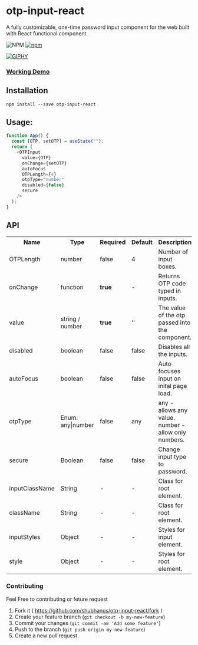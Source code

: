 # otp-input-react

A fully customizable, one-time password input component for the web built with React functional component.

![NPM](https://img.shields.io/npm/l/otp-input-react?style=flat-square)
[![npm](https://img.shields.io/npm/v/otp-input-react?style=flat-square)](https://badge.fury.io/js/otp-input-react)

[![GIPHY](https://media.giphy.com/media/kbbmyfMT282BIPe8Yq/giphy.gif)](https://shubhanus.github.io/otp-input-react/)

### [Working Demo](https://shubhanus.github.io/otp-input-react/)

## Installation

```
npm install --save otp-input-react
```

## Usage:

```javascript
function App() {
  const [OTP, setOTP] = useState("");
  return (
    <OTPInput
      value={OTP}
      onChange={setOTP}
      autoFocus
      OTPLength={4}
      otpType="number"
      disabled={false}
      secure
    />
  );
}
```

## API

<table>
  <tr>
    <th>Name<br></th>
    <th>Type</th>
    <th>Required</th>
    <th>Default</th>
    <th>Description</th>
    <th>Status</th>
  </tr>
  <tr>
    <td>OTPLength</td>
    <td>number</td>
    <td>false</td>
    <td>4</td>
    <td>Number of input boxes.</td>
    <td>Working</td>
  </tr>
  <tr>
    <td>onChange</td>
    <td>function</td>
    <td><strong>true</strong></td>
    <td>-</td>
    <td>Returns OTP code typed in inputs.</td>
    <td>Working</td>
  </tr>
  <tr>
    <td>value</td>
    <td>string / number</td>
    <td><strong>true</strong></td>
    <td>''</td>
    <td>The value of the otp passed into the component.</td>
    <td>Working</td>
  </tr>      
  <tr>
    <td>disabled</td>
    <td>boolean</td>
    <td>false</td>
    <td>false</td>
    <td>Disables all the inputs.</td>
    <td>Working</td>
  </tr>    
  <tr>
    <td>autoFocus</td>
    <td>boolean</td>
    <td>false</td>
    <td>false</td>
    <td>Auto focuses input on inital page load.</td>
    <td>Working</td>
  </tr>
  <tr>
    <td>otpType</td>
    <td>Enum: any|number </td>
    <td>false</td>
    <td>any</td>
    <td>any - allows any value. number - allow only numbers.</td>
    <td>Working</td>
  </tr>
  <tr>
    <td>secure</td>
    <td>Boolean</td>
    <td>false</td>
    <td>false</td>
    <td>Change input type to password.</td>
    <td>Working</td>
  </tr>  
  <tr>
    <td>inputClassName</td>
    <td>String</td>
    <td>-</td>
    <td>-</td>
    <td>Class for root element.</td>
    <td>Working</td>
  </tr>  
  <tr>
    <td>className</td>
    <td>String</td>
    <td>-</td>
    <td>-</td>
    <td>Class for root element.</td>
    <td>Working</td>
  </tr>  
  <tr>
    <td>inputStyles</td>
    <td>Object</td>
    <td>-</td>
    <td>-</td>
    <td>Styles for input element.</td>
    <td>Working</td>
  </tr>  
  <tr>
    <td>style</td>
    <td>Object</td>
    <td>-</td>
    <td>-</td>
    <td>Styles for root element.</td>
    <td>Working</td>
  </tr>  
</table>

### Contributing

Feel Free to contributing or feture request

1. Fork it ( https://github.com/shubhanus/otp-input-react/fork )
2. Create your feature branch (`git checkout -b my-new-feature`)
3. Commit your changes (`git commit -am 'Add some feature'`)
4. Push to the branch (`git push origin my-new-feature`)
5. Create a new pull request.
